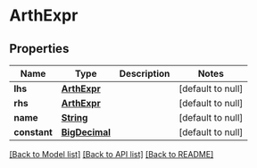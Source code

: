# ArthExpr
## Properties

Name | Type | Description | Notes
------------ | ------------- | ------------- | -------------
**lhs** | [**ArthExpr**](ArthExpr.md) |  | [default to null]
**rhs** | [**ArthExpr**](ArthExpr.md) |  | [default to null]
**name** | [**String**](string.md) |  | [default to null]
**constant** | [**BigDecimal**](number.md) |  | [default to null]

[[Back to Model list]](../README.md#documentation-for-models) [[Back to API list]](../README.md#documentation-for-api-endpoints) [[Back to README]](../README.md)

